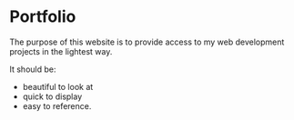 # Portfolio
The purpose of this website is to provide access to my web development projects in the lightest way.

It should be:
- beautiful to look at
- quick to display
- easy to reference.
